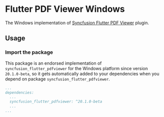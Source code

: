 ﻿# Flutter PDF Viewer Windows

The Windows implementation of [Syncfusion Flutter PDF Viewer](https://pub.dev/packages/syncfusion_flutter_pdfviewer) plugin.

## Usage

### Import the package

This package is an endorsed implementation of `syncfusion_flutter_pdfviewer` for the Windows platform since version `20.1.0-beta`, so it gets automatically added to your dependencies when you depend on package `syncfusion_flutter_pdfviewer`.

```yaml
...
dependencies:
  ...
  syncfusion_flutter_pdfviewer: ^20.1.0-beta
  ...
...
```
